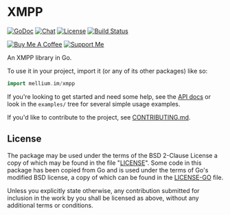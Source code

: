 # XMPP

[![GoDoc](https://godoc.org/mellium.im/xmpp?status.svg)][docs]
[![Chat](https://inverse.chat/badge.svg?room=mellium@conference.samwhited.com)](https://conversations.im/j/mellium@conference.samwhited.com)
[![License](https://img.shields.io/badge/license-FreeBSD-blue.svg)](https://opensource.org/licenses/BSD-2-Clause)
[![Build Status](https://builds.sr.ht/~samwhited/xmpp.svg)](https://builds.sr.ht/~samwhited/xmpp?)

[![Buy Me A Coffee](https://www.buymeacoffee.com/assets/img/custom_images/purple_img.png)](https://www.buymeacoffee.com/samwhited)
[![Support Me](https://liberapay.com/assets/widgets/donate.svg)](https://liberapay.com/SamWhited/donate)


An XMPP library in Go.

To use it in your project, import it (or any of its other packages) like so:

```go
import mellium.im/xmpp
```

If you're looking to get started and need some help, see the [API docs][docs] or
look in the `examples/` tree for several simple usage examples.

If you'd like to contribute to the project, see [CONTRIBUTING.md].


## License

The package may be used under the terms of the BSD 2-Clause License a copy of
which may be found in the file "[LICENSE]".
Some code in this package has been copied from Go and is used under the terms of
Go's modified BSD license, a copy of which can be found in the [LICENSE-GO]
file.

Unless you explicitly state otherwise, any contribution submitted for inclusion
in the work by you shall be licensed as above, without any additional terms or
conditions.


[docs]: https://pkg.go.dev/mellium.im/xmpp
[CONTRIBUTING.md]: ./docs/CONTRIBUTING.md
[LICENSE]: ./LICENSE
[LICENSE-GO]: ./LICENSE-GO
